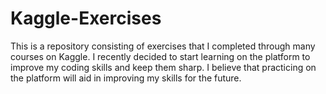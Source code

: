 # Kaggle-Exercises

This is a repository consisting of exercises that I completed through many courses on Kaggle. I recently decided to start learning on the platform to improve my coding skills and keep them sharp. I believe that practicing on the platform will aid in improving my skills for the future.
